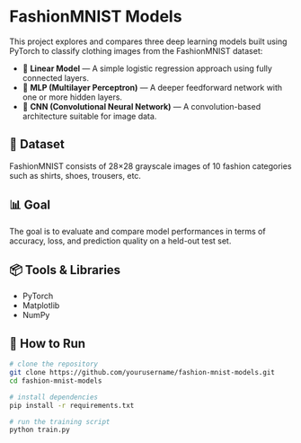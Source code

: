 # FashionMNIST Models

This project explores and compares three deep learning models built using PyTorch to classify clothing images from the FashionMNIST dataset:

- 🔹 **Linear Model** — A simple logistic regression approach using fully connected layers.
- 🔹 **MLP (Multilayer Perceptron)** — A deeper feedforward network with one or more hidden layers.
- 🔹 **CNN (Convolutional Neural Network)** — A convolution-based architecture suitable for image data.

## 🧪 Dataset
FashionMNIST consists of 28×28 grayscale images of 10 fashion categories such as shirts, shoes, trousers, etc.

## 📊 Goal
The goal is to evaluate and compare model performances in terms of accuracy, loss, and prediction quality on a held-out test set.

## 📦 Tools & Libraries
- PyTorch
- Matplotlib
- NumPy

## 🚀 How to Run
```bash
# clone the repository
git clone https://github.com/yourusername/fashion-mnist-models.git
cd fashion-mnist-models

# install dependencies
pip install -r requirements.txt

# run the training script
python train.py
